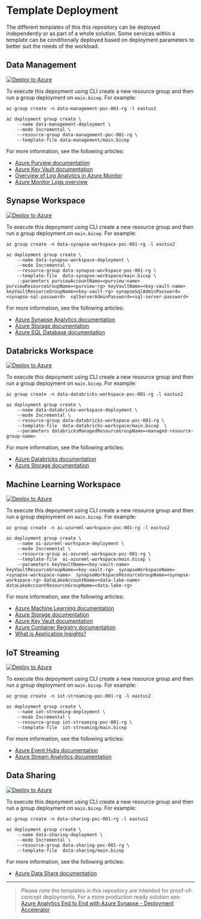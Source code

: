 # Template Deployment

The different templates of this this repository can be deployed independently or as part of a whole solution. Some services within a template can be conditionally deployed based on deployment parameters to better suit the needs of the workload.

## Data Management

[![Deploy to Azure](https://aka.ms/deploytoazurebutton)](https://portal.azure.com/#create/Microsoft.Template/uri/https%3A%2F%2Fraw.githubusercontent.com%2Fnfmoore%2Fazure-infrastructure-templates%2Fmain%2Fdata-management%2Fmain.json)

To execute this depoyment using CLI create a new resource group and then run a group deployment on `main.bicep`. For example:

```shell
az group create -n data-management-poc-001-rg -l eastus2

az deployment group create \
    --name data-management-deployment \
    --mode Incremental \
    --resource-group data-management-poc-001-rg \
    --template-file data-management/main.bicep
```

For more information, see the following articles:

- [Azure Purview documentation](https://docs.microsoft.com/en-us/azure/purview/)
- [Azure Key Vault documentation](https://docs.microsoft.com/en-us/azure/key-vault/)
- [Overview of Log Analytics in Azure Monitor](https://docs.microsoft.com/en-us/azure/azure-monitor/logs/log-analytics-overview)
- [Azure Monitor Logs overview](https://docs.microsoft.com/en-us/azure/azure-monitor/logs/data-platform-logs)

## Synapse Workspace

[![Deploy to Azure](https://aka.ms/deploytoazurebutton)](https://portal.azure.com/#create/Microsoft.Template/uri/https%3A%2F%2Fraw.githubusercontent.com%2Fnfmoore%2Fazure-infrastructure-templates%2Fmain%2Fdata-synapse-workspace%2Fmain.json)

To execute this depoyment using CLI create a new resource group and then run a group deployment on `main.bicep`. For example:

```shell
az group create -n data-synapse-workspace-poc-001-rg -l eastus2

az deployment group create \
    --name data-synapse-workspace-deployment \
    --mode Incremental \
    --resource-group data-synapse-workspace-poc-001-rg \
    --template-file  data-synapse-workspace/main.bicep \
    --parameters purviewAccountName=<purview-name> purviewResourceGroupName=<purview-rg> keyVaultName=<key-vault-name> keyVaultResourceGroupName=<key-vault-rg> synapseSqlAdminPassword=<synapse-sql-password>  sqlServerAdminPassword=<sql-server-password> 

```

For more information, see the following articles:

- [Azure Synapse Analytics documentation](https://docs.microsoft.com/en-us/azure/synapse-analytics/)
- [Azure Storage documentation](https://docs.microsoft.com/en-us/azure/storage/)
- [Azure SQL Database documentation](https://docs.microsoft.com/en-us/azure/azure-sql/database/)

## Databricks Workspace

[![Deploy to Azure](https://aka.ms/deploytoazurebutton)](https://portal.azure.com/#create/Microsoft.Template/uri/https%3A%2F%2Fraw.githubusercontent.com%2Fnfmoore%2Fazure-infrastructure-templates%2Fmain%2Fdata-databricks-workspace%2Fmain.json)

To execute this depoyment using CLI create a new resource group and then run a group deployment on `main.bicep`. For example:

```shell
az group create -n data-databricks-workspace-poc-001-rg -l eastus2

az deployment group create \
    --name data-databricks-workspace-deployment \
    --mode Incremental \
    --resource-group data-databricks-workspace-poc-001-rg \
    --template-file  data-databricks-workspace/main.bicep  \
    --parameters databricksManagedResourceGroupName=<managed-resource-group-name> 

```

For more information, see the following articles:
- [Azure Databricks documentation](https://docs.microsoft.com/en-us/azure/databricks/)
- [Azure Storage documentation](https://docs.microsoft.com/en-us/azure/storage/)

## Machine Learning Workspace

[![Deploy to Azure](https://aka.ms/deploytoazurebutton)](https://portal.azure.com/#create/Microsoft.Template/uri/https%3A%2F%2Fraw.githubusercontent.com%2Fnfmoore%2Fazure-infrastructure-templates%2Fmain%2Fai-azureml-workspace%2Fmain.json)

To execute this depoyment using CLI create a new resource group and then run a group deployment on `main.bicep`. For example:

```shell
az group create -n ai-azureml-workspace-poc-001-rg -l eastus2

az deployment group create \
    --name ai-azureml-workspace-deployment \
    --mode Incremental \
    --resource-group ai-azureml-workspace-poc-001-rg \
    --template-file  ai-azureml-workspace/main.bicep \
    --parameters keyVaultName=<key-vault-name> keyVaultResourceGroupName=<key-vault-rg>  synapseWorkspaceName=<synapse-workspace-name>  synapseWorkspaceResourceGroupName=<synapse-workspace-rg> dataLakeAccountName=<data-lake-name> dataLakeAccountResourceGroupName=<data-lake-rg>

```

For more information, see the following articles:

- [Azure Machine Learning documentation](https://docs.microsoft.com/en-us/azure/machine-learning/)
- [Azure Storage documentation](https://docs.microsoft.com/en-us/azure/storage/)
- [Azure Key Vault documentation](https://docs.microsoft.com/en-us/azure/key-vault/)
- [Azure Container Registry documentation](https://docs.microsoft.com/en-us/azure/container-registry/)
- [What is Application Insights?](https://docs.microsoft.com/en-us/azure/azure-monitor/app/app-insights-overview)

## IoT Streaming

[![Deploy to Azure](https://aka.ms/deploytoazurebutton)](https://portal.azure.com/#create/Microsoft.Template/uri/https%3A%2F%2Fraw.githubusercontent.com%2Fnfmoore%2Fazure-infrastructure-templates%2Fmain%2Fiot-streaming%2Fmain.json)

To execute this depoyment using CLI create a new resource group and then run a group deployment on `main.bicep`. For example:

```shell
az group create -n iot-streaming-poc-001-rg -l eastus2

az deployment group create \
    --name iot-streaming-deployment \
    --mode Incremental \
    --resource-group iot-streaming-poc-001-rg \
    --template-file  iot-streaming/main.bicep

```

For more information, see the following articles:

- [Azure Event Hubs documentation](https://docs.microsoft.com/en-au/azure/event-hubs/)
- [Azure Stream Analytics documentation](https://docs.microsoft.com/en-us/azure/stream-analytics/)

## Data Sharing

[![Deploy to Azure](https://aka.ms/deploytoazurebutton)](https://portal.azure.com/#create/Microsoft.Template/uri/https%3A%2F%2Fraw.githubusercontent.com%2Fnfmoore%2Fazure-infrastructure-templates%2Fmain%2Fdata-sharing%2Fmain.json)

To execute this depoyment using CLI create a new resource group and then run a group deployment on `main.bicep`. For example:

```shell
az group create -n data-sharing-poc-001-rg -l eastus2

az deployment group create \
    --name data-sharing-deployment \
    --mode Incremental \
    --resource-group data-sharing-poc-001-rg \
    --template-file  data-sharing/main.bicep
```

For more information, see the following articles:
- [Azure Data Share documentation](https://docs.microsoft.com/en-us/azure/data-share/)

---

> Please note the templates in this repository are intended for proof-of-concept deployments. For a more production ready solution see: [Azure Analytics End to End with Azure Synapse - Deployment Accelerator](https://github.com/fabragaMS/AzureAnalyticsE2E)
